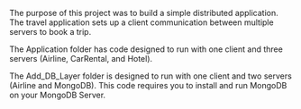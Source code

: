 The purpose of this project was to build a simple distributed application. The travel application sets up a client communication between multiple servers to book a trip.

The Application folder has code designed to run with one client and three servers (Airline, CarRental, and Hotel). 

The Add_DB_Layer folder is designed to run with one client and two servers (Airline and MongoDB). This code requires you to install and run MongoDB on your MongoDB Server.
